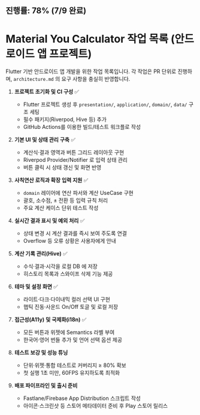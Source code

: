 ## 진행률: 78% (7/9 완료)

# Material You Calculator 작업 목록 (안드로이드 앱 프로젝트)

Flutter 기반 안드로이드 앱 개발을 위한 작업 목록입니다. 각 작업은 PR 단위로 진행하며, `architecture.md` 의 요구 사항을 충실히 반영합니다.

1. **프로젝트 초기화 및 CI 구성** ✅
   - Flutter 프로젝트 생성 후 `presentation/`, `application/`, `domain/`, `data/` 구조 세팅
   - 필수 패키지(Riverpod, Hive 등) 추가
   - GitHub Actions를 이용한 빌드/테스트 워크플로 작성

2. **기본 UI 및 상태 관리 구축** ✅
   - 계산식·결과 영역과 버튼 그리드 레이아웃 구현
   - Riverpod Provider/Notifier 로 입력 상태 관리
   - 버튼 클릭 시 상태 갱신 및 화면 반영

3. **사칙연산 로직과 확장 입력 지원** ✅
   - `domain` 레이어에 연산 파서와 계산 UseCase 구현
   - 괄호, 소수점, ± 전환 등 입력 규칙 처리
   - 주요 계산 케이스 단위 테스트 작성

4. **실시간 결과 표시 및 예외 처리** ✅
   - 상태 변경 시 계산 결과를 즉시 보여 주도록 연결
   - Overflow 등 오류 상황은 사용자에게 안내

5. **계산 기록 관리(Hive)** ✅
   - 수식·결과·시각을 로컬 DB 에 저장
   - 히스토리 목록과 스와이프 삭제 기능 제공

6. **테마 및 설정 화면** ✅
   - 라이트·다크·다이내믹 컬러 선택 UI 구현
   - 햅틱 진동·사운드 On/Off 토글 및 로컬 저장

7. **접근성(A11y) 및 국제화(i18n)** ✅
   - 모든 버튼과 위젯에 Semantics 라벨 부여
   - 한국어·영어 번들 추가 및 언어 선택 옵션 제공

8. **테스트 보강 및 성능 튜닝**
   - 단위·위젯·통합 테스트로 커버리지 ≥ 80% 확보
   - 첫 실행 1초 미만, 60FPS 유지하도록 최적화

9. **배포 파이프라인 및 출시 준비**
   - Fastlane/Firebase App Distribution 스크립트 작성
   - 아이콘·스크린샷 등 스토어 메타데이터 준비 후 Play 스토어 릴리스
